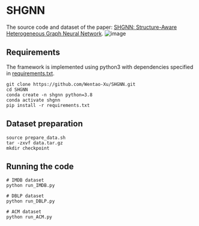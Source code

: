 # SHGNN
The source code and dataset of the paper: [SHGNN: Structure-Aware Heterogeneous Graph Neural Network](https://arxiv.org/abs/2112.06244).
![image](https://user-images.githubusercontent.com/25242325/145964701-e52f7934-06b9-423a-b9af-e114693015e4.png)

## Requirements
The framework is implemented using python3 with dependencies specified in [requirements.txt](https://github.com/Wentao-Xu/SHGNN/blob/main/requirements.txt).
```
git clone https://github.com/Wentao-Xu/SHGNN.git
cd SHGNN
conda create -n shgnn python=3.8
conda activate shgnn
pip install -r requirements.txt
```

## Dataset preparation
```
source prepare_data.sh
tar -zxvf data.tar.gz
mkdir checkpoint
```
## Running the code
```
# IMDB dataset
python run_IMDB.py

# DBLP dataset
python run_DBLP.py

# ACM dataset
python run_ACM.py
```
